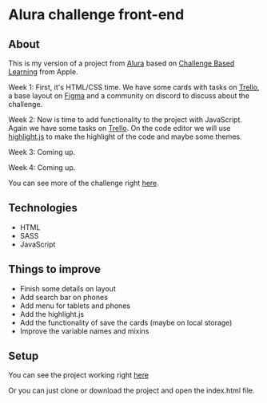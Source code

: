 # Alura challenge front-end

## About

This is my version of a project from [Alura](https://www.alura.com.br) based on [Challenge Based Learning](https://www.challengebasedlearning.org/about/) from Apple.

Week 1: First, it's HTML/CSS time. We have some cards with tasks on [Trello](https://trello.com), a base layout on [Figma](https://www.figma.com) and a community on discord to discuss about the challenge.

Week 2: Now is time to add functionality to the project with JavaScript. Again we have some tasks on [Trello](https://trello.com). On the code editor we will use [highlight.js](https://highlightjs.org) to make the highlight of the code and maybe some themes.

Week 3: Coming up.

Week 4: Coming up.

You can see more of the challenge right [here](https://www.alura.com.br/challenges/front-end/).

## Technologies

-   HTML
-   SASS
-   JavaScript
<!-- -   highlight.js -->

## Things to improve

-   Finish some details on layout
-   Add search bar on phones
-   Add menu for tablets and phones
-   Add the highlight.js
-   Add the functionality of save the cards (maybe on local storage)
-   Improve the variable names and mixins

## Setup

You can see the project working right [here](https://dre1597.github.io/alura-challenge-front-end/)

Or you can just clone or download the project and open the index.html file.
